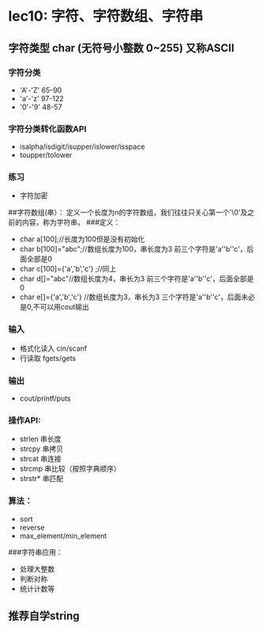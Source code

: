 # lec10: 字符、字符数组、字符串

## 字符类型 char (无符号小整数 0~255) 又称ASCII
### 字符分类
- 'A'-'Z' 65-90
- 'a'-'z' 97-122
- '0'-'9' 48-57
### 字符分类转化函数API
- isalpha/isdigit/isupper/islower/isspace
- toupper/tolower
### 练习
- 字符加密

##字符数组(串）：
定义一个长度为n的字符数组，我们往往只关心第一个'\0'及之前的内容，称为字符串，
###定义：
- char a[100];//长度为100但是没有初始化
- char b[100]="abc";//数组长度为100，串长度为3 前三个字符是'a''b''c'，后面全部是0
- char c[100]={'a','b','c'} ;//同上
- char d[]="abc"//数组长度为4，串长为3 前三个字符是'a''b''c'，后面全部是0
- char e[]={'a','b','c'} //数组长度为3，串长为3 三个字符是'a''b''c'，后面未必是0,不可以用cout输出
### 输入
- 格式化读入 cin/scanf
- 行读取  fgets/gets
### 输出
- cout/printf/puts
### 操作API:
- strlen 串长度
- strcpy 串拷贝
- strcat 串连接
- strcmp 串比较（按照字典顺序）
- strstr* 串匹配
### 算法：
- sort
- reverse
- max_element/min_element


###字符串应用：
- 处理大整数
- 判断对称
- 统计计数等


## 推荐自学string

